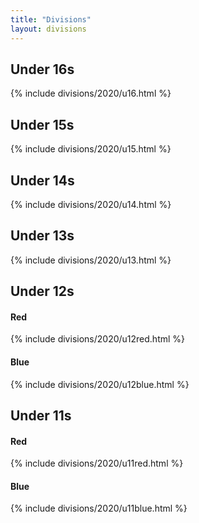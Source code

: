```yaml
---
title: "Divisions"
layout: divisions
---
```


<h2 id="u16"> Under 16s</h2>
{% include divisions/2020/u16.html %}

<h2 id="u15"> Under 15s</h2>
{% include divisions/2020/u15.html %}

<h2 id="u14"> Under 14s</h2>
{% include divisions/2020/u14.html %}

<h2 id="u13"> Under 13s</h2>
{% include divisions/2020/u13.html %}

<h2 id="u12"> Under 12s</h2>
<h4>Red</h4>
{% include divisions/2020/u12red.html %}

<h4>Blue</h4>
{% include divisions/2020/u12blue.html %}

<h2 id="u11"> Under 11s</h2>
<h4>Red</h4>
{% include divisions/2020/u11red.html %}

<h4>Blue</h4>
{% include divisions/2020/u11blue.html %}


